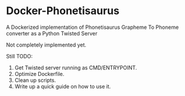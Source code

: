 # Docker-Phonetisaurus
A Dockerized implementation of Phonetisaurus Grapheme To Phoneme converter as a Python Twisted Server

Not completely implemented yet.

Still TODO:

1. Get Twisted server running as CMD/ENTRYPOINT. 
1. Optimize Dockerfile.
2. Clean up scripts.
3. Write up a quick guide on how to use it.
